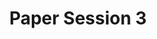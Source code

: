 ---
slug: paper-session-3
type: event
event_type: Paper Session
title: Paper Session 3
venue: VOGELFREI
status: ready
date_time: Wednesday, April 19th, 15:15
schedule:
    -   time: t15:15
        item: $reproducible-musical-analysis-of-live-coding-performances-using
    -   time: t15:35
        item: $ziffers-numbered-notation-for-algorithmic-composition
    -   time: t15:55
        item: $genny-designing-and-exploring-a-live-coding-interface-for-generative-models
    -   time: t16:15
        item: $addressing-accessibility-for-blind-and-visually-impaired-live
    -   time: t16:35
        item: Questions & Discussion
    -   time: t16:55
        item: $nime-2024
        no_link: True
---
